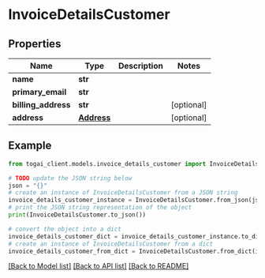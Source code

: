 # InvoiceDetailsCustomer


## Properties

Name | Type | Description | Notes
------------ | ------------- | ------------- | -------------
**name** | **str** |  | 
**primary_email** | **str** |  | 
**billing_address** | **str** |  | [optional] 
**address** | [**Address**](Address.md) |  | [optional] 

## Example

```python
from togai_client.models.invoice_details_customer import InvoiceDetailsCustomer

# TODO update the JSON string below
json = "{}"
# create an instance of InvoiceDetailsCustomer from a JSON string
invoice_details_customer_instance = InvoiceDetailsCustomer.from_json(json)
# print the JSON string representation of the object
print(InvoiceDetailsCustomer.to_json())

# convert the object into a dict
invoice_details_customer_dict = invoice_details_customer_instance.to_dict()
# create an instance of InvoiceDetailsCustomer from a dict
invoice_details_customer_from_dict = InvoiceDetailsCustomer.from_dict(invoice_details_customer_dict)
```
[[Back to Model list]](../README.md#documentation-for-models) [[Back to API list]](../README.md#documentation-for-api-endpoints) [[Back to README]](../README.md)


